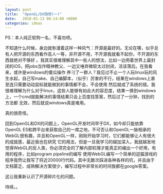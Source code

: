 ```yaml
---
layout: post
title:  "OpenGL/DX随想(一)"
date:   2018-01-13 00:14:00 +0800
categories: ideas
---
```


PS：本人纯正软狗一名，不喜勿喷。

不知道什么时候，身边就弥漫着这样一种风气：开源是最好的。无论在哪，似乎总有人把开源的东西看作高人一等，非开源不用，不开源我就看不起你，不开源的东西就绝对不够好
。我其实很难理解其中一些人的想法，比如一边用着世界上最封闭的iOS，把jobs当作精神教父、一边又唾弃微软太过封闭，活该落后。在我看来，或许是windows的傻瓜操作
养刁了一群人？我见过不止一个人玩linux玩的风生水起，自己写make、自己编脚本，（似乎）厉害的不行，结果在windows上甚至连只需要动动鼠标就能做到的事情都不会，不会使用
然后就成了系统的错。我很难理解为什么对于linux，这些人能够有如此大的容忍度，结果一换到windows上，一个cmd就能解决的事情结果只会上百度找答案，然后过了一分钟，找到的方法都
无效，然后就说windows真是难用。

真的很奇怪。

回到OpenGL和DX的问题上，OpenGL开发时间早于DX，如今却只能依靠OpenGL ES和跨平台来获取自己的一席之地，不可否认和OpenGL一脉相承的WebGL很有趣，并且和OpenGL一样，刚刚开始学习时，它们都能够让人有很大的成就感，最近我也在研究
它的用法，但是一旦我学习的越加深入，我就越发地觉得WebGL的反人类，你必须完全的了解内部机理才能真正的编出一个好用，有用的程序，比如program pipeline的编写
使用WebGL编写一个简单的逗猫游戏的程序竟然让我写了将近20000行代码。其中无数次踩进各种各样的坑，并且由于文档匮乏、成熟解决方案很少，编写过程中非常长的时间我都在google答案。

这让我重新认识了开源碎片化的问题。

待续。。
